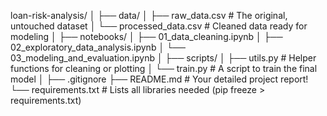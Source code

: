loan-risk-analysis/
│
├── data/
│   ├── raw_data.csv          # The original, untouched dataset
│   └── processed_data.csv    # Cleaned data ready for modeling
│
├── notebooks/
│   ├── 01_data_cleaning.ipynb
│   ├── 02_exploratory_data_analysis.ipynb
│   └── 03_modeling_and_evaluation.ipynb
│
├── scripts/
│   ├── utils.py              # Helper functions for cleaning or plotting
│   └── train.py              # A script to train the final model
│
├── .gitignore
├── README.md                 # Your detailed project report!
└── requirements.txt          # Lists all libraries needed (pip freeze > requirements.txt)